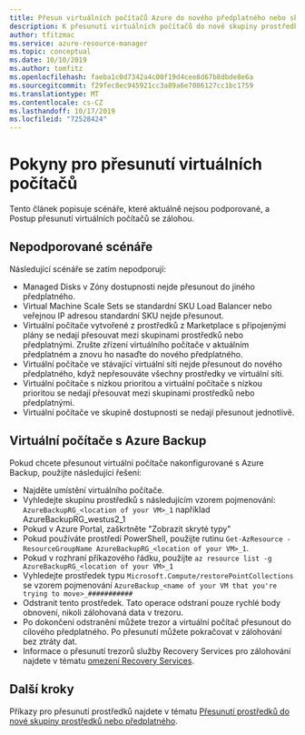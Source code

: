 ```yaml
---
title: Přesun virtuálních počítačů Azure do nového předplatného nebo skupiny prostředků
description: K přesunutí virtuálních počítačů do nové skupiny prostředků nebo předplatného použijte Azure Resource Manager.
author: tfitzmac
ms.service: azure-resource-manager
ms.topic: conceptual
ms.date: 10/10/2019
ms.author: tomfitz
ms.openlocfilehash: faeba1c0d7342a4c00f19d4cee8d67b8dbde8e6a
ms.sourcegitcommit: f29fec8ec945921cc3a89a6e7086127cc1bc1759
ms.translationtype: MT
ms.contentlocale: cs-CZ
ms.lasthandoff: 10/17/2019
ms.locfileid: "72528424"
---
```

# <a name="move-guidance-for-virtual-machines"></a>Pokyny pro přesunutí virtuálních počítačů

Tento článek popisuje scénáře, které aktuálně nejsou podporované, a Postup přesunutí virtuálních počítačů se zálohou.

## <a name="scenarios-not-supported"></a>Nepodporované scénáře

Následující scénáře se zatím nepodporují:

* Managed Disks v Zóny dostupnosti nejde přesunout do jiného předplatného.
* Virtual Machine Scale Sets se standardní SKU Load Balancer nebo veřejnou IP adresou standardní SKU nejde přesunout.
* Virtuální počítače vytvořené z prostředků z Marketplace s připojenými plány se nedají přesouvat mezi skupinami prostředků nebo předplatnými. Zrušte zřízení virtuálního počítače v aktuálním předplatném a znovu ho nasaďte do nového předplatného.
* Virtuální počítače ve stávající virtuální síti nejde přesunout do nového předplatného, když nepřesouváte všechny prostředky ve virtuální síti.
* Virtuální počítače s nízkou prioritou a virtuální počítače s nízkou prioritou se nedají přesouvat mezi skupinami prostředků nebo předplatnými.
* Virtuální počítače ve skupině dostupnosti se nedají přesunout jednotlivě.

## <a name="virtual-machines-with-azure-backup"></a>Virtuální počítače s Azure Backup

Pokud chcete přesunout virtuální počítače nakonfigurované s Azure Backup, použijte následující řešení:

* Najděte umístění virtuálního počítače.
* Vyhledejte skupinu prostředků s následujícím vzorem pojmenování: `AzureBackupRG_<location of your VM>_1` například AzureBackupRG_westus2_1
* Pokud v Azure Portal, zaškrtněte "Zobrazit skryté typy"
* Pokud používáte prostředí PowerShell, použijte rutinu `Get-AzResource -ResourceGroupName AzureBackupRG_<location of your VM>_1`.
* Pokud v rozhraní příkazového řádku, použijte `az resource list -g AzureBackupRG_<location of your VM>_1`
* Vyhledejte prostředek typu `Microsoft.Compute/restorePointCollections` se vzorem pojmenování `AzureBackup_<name of your VM that you're trying to move>_###########`
* Odstranit tento prostředek. Tato operace odstraní pouze rychlé body obnovení, nikoli zálohovaná data v trezoru.
* Po dokončení odstranění můžete trezor a virtuální počítač přesunout do cílového předplatného. Po přesunutí můžete pokračovat v zálohování bez ztráty dat.
* Informace o přesunutí trezorů služby Recovery Services pro zálohování najdete v tématu [omezení Recovery Services](../../backup/backup-azure-move-recovery-services-vault.md?toc=/azure/azure-resource-manager/toc.json).

## <a name="next-steps"></a>Další kroky

Příkazy pro přesunutí prostředků najdete v tématu [Přesunutí prostředků do nové skupiny prostředků nebo předplatného](../resource-group-move-resources.md).
